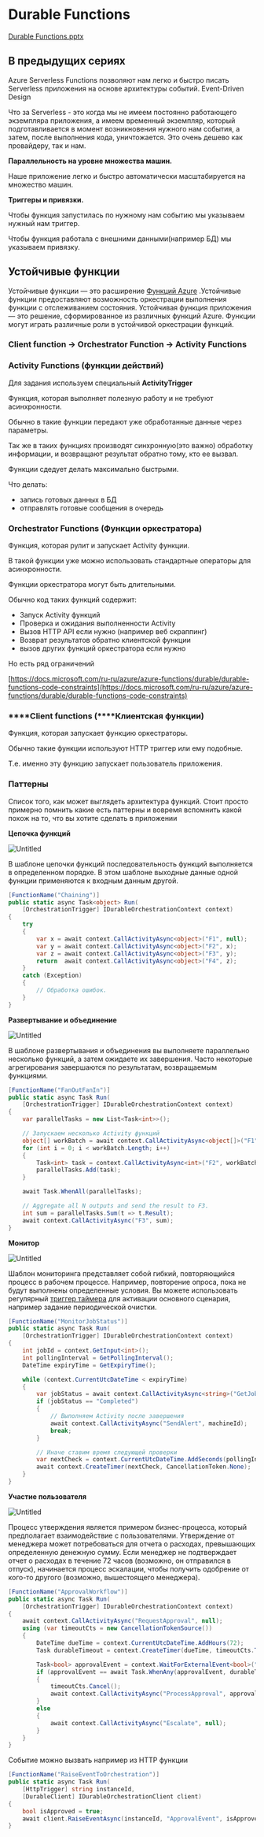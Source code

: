 # Durable Functions

[Durable Functions.pptx](Durable%20Functions%204144d6825bdb4ff183b1fc4eb5bc0354/Durable_Functions.pptx)

## В предыдущих сериях

Azure Serverless Functions позволяют нам легко и быстро писать Serverless приложения на основе архитектуры событий. Event-Driven Design

Что за Serverless - это когда мы не имеем постоянно работающего экземпляра приложения, а имеем временный экземпляр, который подготавливается в момент возникновения нужного нам события, а затем, после выполнения кода, уничтожается. Это очень дешево как провайдеру, так и нам.

**Параллельность на уровне множества машин.**

Наше приложение легко и быстро автоматически масштабируется на множество машин.

**Триггеры и привязки.**

Чтобы функция запустилась по нужному нам событию мы указываем нужный нам триггер.

Чтобы функция работала с внешними данными(например БД) мы указываем привязку.

## Устойчивые функции

Устойчивые функции — это расширение [Функций Azure](https://docs.microsoft.com/ru-ru/azure/azure-functions/functions-overview)
.Устойчивые функции предоставляют возможность оркестрации выполнения функции с отслеживанием состояния. Устойчивая функция приложения — это решение, сформированное из различных функций Azure. Функции могут играть различные роли в устойчивой оркестрации функций.

### ****Client function →**** Orchestrator Function → Activity Functions

### Activity Functions (функции действий)

Для задания используем специальный **ActivityTrigger**

Функция, которая выполняет полезную работу и не требуют асинхронности.

Обычно в такие функции передают уже обработанные данные через параметры. 

Так же в таких функциях производят синхронную(это важно) обработку информации, и возвращают результат обратно тому, кто ее вызвал.

Функции сдедует делать максимально быстрыми.

Что делать: 

- запись готовых данных в БД
- отправлять готовые сообщения в очередь

### Orchestrator Functions (****Функции оркестратора****)

Функция, которая рулит и запускает Activity функции.

В такой функции уже можно использовать стандартные операторы для асинхронности.

Функции оркестратора могут быть длительными.

Обычно код таких функций содержит:

- Запуск Activity функций
- Проверка и ожидания выполненности Activity
- Вызов HTTP API если нужно (например веб скраппинг)
- Возврат результатов обратно клиентской функции
- вызов других функций оркестратора если нужно

Но есть ряд ограничений 

[https://docs.microsoft.com/ru-ru/azure/azure-functions/durable/durable-functions-code-constraints](https://docs.microsoft.com/ru-ru/azure/azure-functions/durable/durable-functions-code-constraints)

### ****Client functions (****Клиентская функции)

Функция, которая запускает функцию оркестраторы.

Обычно такие функции используют HTTP триггер или ему подобные.

Т.е. именно эту функцию запускает пользователь приложения.

### Паттерны

Список того, как может выглядеть архитектура функций. Стоит просто примерно помнить какие есть паттерны и вовремя вспомнить какой похож на то, что вы хотите сделать в приложении

****Цепочка функций****

![Untitled](Durable%20Functions%204144d6825bdb4ff183b1fc4eb5bc0354/Untitled.png)

В шаблоне цепочки функций последовательность функций выполняется в определенном порядке. В этом шаблоне выходные данные одной функции применяются к входным данным другой.

```csharp
[FunctionName("Chaining")]
public static async Task<object> Run(
    [OrchestrationTrigger] IDurableOrchestrationContext context)
{
    try
    {
        var x = await context.CallActivityAsync<object>("F1", null);
        var y = await context.CallActivityAsync<object>("F2", x);
        var z = await context.CallActivityAsync<object>("F3", y);
        return  await context.CallActivityAsync<object>("F4", z);
    }
    catch (Exception)
    {
        // Обработка ошибок.
    }
}
```

****Развертывание и объединение****

![Untitled](Durable%20Functions%204144d6825bdb4ff183b1fc4eb5bc0354/Untitled%201.png)

В шаблоне развертывания и объединения вы выполняете параллельно несколько функций, а затем ожидаете их завершения. Часто некоторые агрегирования завершаются по результатам, возвращаемым функциями.

```csharp
[FunctionName("FanOutFanIn")]
public static async Task Run(
    [OrchestrationTrigger] IDurableOrchestrationContext context)
{
    var parallelTasks = new List<Task<int>>();

    // Запускаем несколько Activity функций
    object[] workBatch = await context.CallActivityAsync<object[]>("F1", null);
    for (int i = 0; i < workBatch.Length; i++)
    {
        Task<int> task = context.CallActivityAsync<int>("F2", workBatch[i]);
        parallelTasks.Add(task);
    }

    await Task.WhenAll(parallelTasks);

    // Aggregate all N outputs and send the result to F3.
    int sum = parallelTasks.Sum(t => t.Result);
    await context.CallActivityAsync("F3", sum);
}
```

****Монитор****

![Untitled](Durable%20Functions%204144d6825bdb4ff183b1fc4eb5bc0354/Untitled%202.png)

Шаблон мониторинга представляет собой гибкий, повторяющийся процесс в рабочем процессе. Например, повторение опроса, пока не будут выполнены определенные условия. Вы можете использовать регулярный [триггер таймера](https://docs.microsoft.com/ru-ru/azure/azure-functions/functions-bindings-timer) для активации основного сценария, например задание периодической очистки.

```csharp
[FunctionName("MonitorJobStatus")]
public static async Task Run(
    [OrchestrationTrigger] IDurableOrchestrationContext context)
{
    int jobId = context.GetInput<int>();
    int pollingInterval = GetPollingInterval();
    DateTime expiryTime = GetExpiryTime();

    while (context.CurrentUtcDateTime < expiryTime)
    {
        var jobStatus = await context.CallActivityAsync<string>("GetJobStatus", jobId);
        if (jobStatus == "Completed")
        {
            // Выполняем Activity после завершения
            await context.CallActivityAsync("SendAlert", machineId);
            break;
        }

        // Иначе ставим время следующей проверки
        var nextCheck = context.CurrentUtcDateTime.AddSeconds(pollingInterval);
        await context.CreateTimer(nextCheck, CancellationToken.None);
    }
}
```

****Участие пользователя****

![Untitled](Durable%20Functions%204144d6825bdb4ff183b1fc4eb5bc0354/Untitled%203.png)

Процесс утверждения является примером бизнес-процесса, который предполагает взаимодействие с пользователями. Утверждение от менеджера может потребоваться для отчета о расходах, превышающих определенную денежную сумму. Если менеджер не подтверждает отчет о расходах в течение 72 часов (возможно, он отправился в отпуск), начинается процесс эскалации, чтобы получить одобрение от кого-то другого (возможно, вышестоящего менеджера).

```csharp
[FunctionName("ApprovalWorkflow")]
public static async Task Run(
    [OrchestrationTrigger] IDurableOrchestrationContext context)
{
    await context.CallActivityAsync("RequestApproval", null);
    using (var timeoutCts = new CancellationTokenSource())
    {
        DateTime dueTime = context.CurrentUtcDateTime.AddHours(72);
        Task durableTimeout = context.CreateTimer(dueTime, timeoutCts.Token);

        Task<bool> approvalEvent = context.WaitForExternalEvent<bool>("ApprovalEvent");
        if (approvalEvent == await Task.WhenAny(approvalEvent, durableTimeout))
        {
            timeoutCts.Cancel();
            await context.CallActivityAsync("ProcessApproval", approvalEvent.Result);
        }
        else
        {
            await context.CallActivityAsync("Escalate", null);
        }
    }
}
```

Событие можно вызвать например из HTTP функции

```csharp
[FunctionName("RaiseEventToOrchestration")]
public static async Task Run(
    [HttpTrigger] string instanceId,
    [DurableClient] IDurableOrchestrationClient client)
{
    bool isApproved = true;
    await client.RaiseEventAsync(instanceId, "ApprovalEvent", isApproved);
}
```